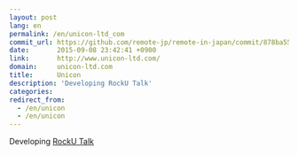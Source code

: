 ```yaml
---
layout: post
lang: en
permalink: /en/unicon-ltd_com
commit_url: https://github.com/remote-jp/remote-in-japan/commit/878ba55549cacf0553e4c7492bc182c511c01bd3
date:       2015-09-08 23:42:41 +0900
link:       http://www.unicon-ltd.com/
domain:     unicon-ltd.com
title:      Unicon
description: 'Developing RockU Talk'
categories: 
redirect_from:
  - /en/unicon
  - /en/unicon
---
```


<p>Developing <a href="https://play.google.com/store/apps/details?id=com.unicon_ltd.rockuapps.community&hl=ja">RockU Talk</a></p>
